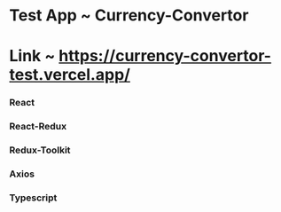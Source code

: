 # Test App ~ Currency-Convertor
# Link ~ https://currency-convertor-test.vercel.app/

### React
### React-Redux
### Redux-Toolkit
### Axios
### Typescript
